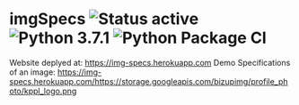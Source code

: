 # imgSpecs ![Status active](https://img.shields.io/badge/Status-active%20development-2eb3c1.svg) ![Python 3.7.1](https://img.shields.io/badge/Python-3.7.1-blue.svg) ![Python Package CI](../../workflows/Python%20package/badge.svg)
Website deplyed at: https://img-specs.herokuapp.com
Demo Specifications of an image: https://img-specs.herokuapp.com/https://storage.googleapis.com/bizupimg/profile_photo/kppl_logo.png
